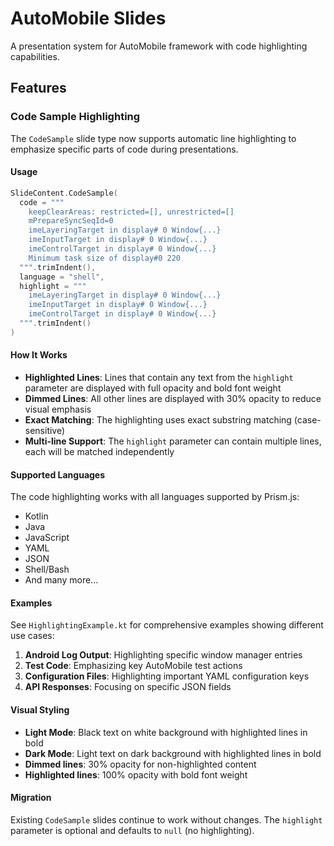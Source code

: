 # AutoMobile Slides

A presentation system for AutoMobile framework with code highlighting capabilities.

## Features

### Code Sample Highlighting

The `CodeSample` slide type now supports automatic line highlighting to emphasize specific parts of
code during presentations.

#### Usage

```kotlin
SlideContent.CodeSample(
  code = """
    keepClearAreas: restricted=[], unrestricted=[]
    mPrepareSyncSeqId=0
    imeLayeringTarget in display# 0 Window{...}
    imeInputTarget in display# 0 Window{...}
    imeControlTarget in display# 0 Window{...}
    Minimum task size of display#0 220
  """.trimIndent(),
  language = "shell",
  highlight = """
    imeLayeringTarget in display# 0 Window{...}
    imeInputTarget in display# 0 Window{...}
    imeControlTarget in display# 0 Window{...}
  """.trimIndent()
)
```

#### How It Works

- **Highlighted Lines**: Lines that contain any text from the `highlight` parameter are displayed
  with full opacity and bold font weight
- **Dimmed Lines**: All other lines are displayed with 30% opacity to reduce visual emphasis
- **Exact Matching**: The highlighting uses exact substring matching (case-sensitive)
- **Multi-line Support**: The `highlight` parameter can contain multiple lines, each will be matched
  independently

#### Supported Languages

The code highlighting works with all languages supported by Prism.js:

- Kotlin
- Java
- JavaScript
- YAML
- JSON
- Shell/Bash
- And many more...

#### Examples

See `HighlightingExample.kt` for comprehensive examples showing different use cases:

1. **Android Log Output**: Highlighting specific window manager entries
2. **Test Code**: Emphasizing key AutoMobile test actions
3. **Configuration Files**: Highlighting important YAML configuration keys
4. **API Responses**: Focusing on specific JSON fields

#### Visual Styling

- **Light Mode**: Black text on white background with highlighted lines in bold
- **Dark Mode**: Light text on dark background with highlighted lines in bold
- **Dimmed lines**: 30% opacity for non-highlighted content
- **Highlighted lines**: 100% opacity with bold font weight

#### Migration

Existing `CodeSample` slides continue to work without changes. The `highlight` parameter is optional
and defaults to `null` (no highlighting).
